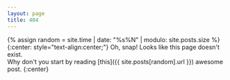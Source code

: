 ```yaml
---
layout: page
title: 404
---
```


{% assign random = site.time | date: "%s%N" | modulo: site.posts.size %}
{:center: style="text-align:center;"}
Oh, snap! Looks like this page doesn't exist.<br>
Why don't you start by reading [this]({{ site.posts[random].url }}) awesome post. 
{:center}

